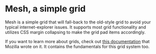 # Mesh, a simple grid

Mesh is a simple grid that will fall-back to the old-style grid to avoid
your typical internet-explorer issues. It supports most grid functionality
and utilizes CSS margin collapsing to make the grid pad items accordingly.

If you want to learn more about grids, check out [this documentation](https://developer.mozilla.org/en-US/docs/Web/CSS/CSS_Grid_Layout/Basic_Concepts_of_Grid_Layout)
that Mozilla wrote on it. It contains the fundamentals for this grid
system too.